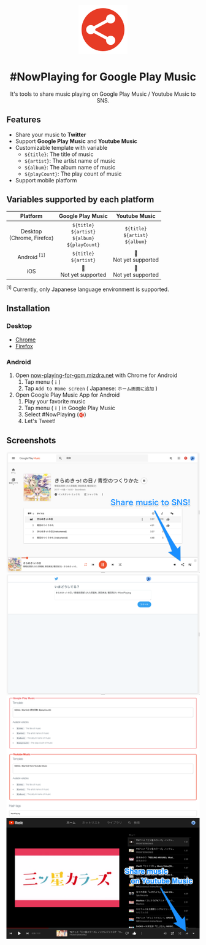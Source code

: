 <style>
.icon {
    width: 1em;
    vertical-align: middle;
}
</style>

<div align="center">

<a href="https://now-playing-for-gpm.mizdra.net" title="#NowPlaying for Google Play Music" target="_blank" rel="noopener">
  <img alt="Logo"src=./src/common/img/logo-128.png?raw=true">
</a>


# #NowPlaying for Google Play Music

It's tools to share music playing on Google Play Music / Youtube Music to SNS.

</div>


## Features
- Share your music to **Twitter**
- Support **Google Play Music** and **Youtube Music**
- Customizable template with variable
  - <code>${title}</code>: The title of music
  - <code>${artist}</code>: The artist name of music
  - <code>${album}</code>: The album name of music
  - <code>${playCount}</code>: The play count of music
- Support mobile platform


## Variables supported by each platform

|            Platform            |                        Google Play Music                        |                Youtube Music                |
| :----------------------------: | :-------------------------------------------------------------: | :-----------------------------------------: |
| Desktop <br> (Chrome, Firefox) | `${title}` <br> `${artist}` <br> `${album}` <br> `${playCount}` | `${title}` <br> `${artist}` <br> `${album}` |
|     Android <sup>[1]</sup>     |                   `${title}` <br> `${artist}`                   |         🚫  <br>  Not yet supported         |
|              iOS               |                   🚫  <br>  Not yet supported                   |         🚫  <br>  Not yet supported         |

<sup>[1]</sup> Currently, only Japanese language environment is supported.


## Installation

### Desktop
- [Chrome](https://chrome.google.com/webstore/detail/nowplaying-for-google-pla/nhpanomgefidcljmcmkbanhoomaglmlk)
- [Firefox](https://addons.mozilla.org/ja/firefox/addon/nowplaying-for-google-pla)

### Android

1. Open [now-playing-for-gpm.mizdra.net](https://now-playing-for-gpm.mizdra.net) with Chrome for Android
   1. Tap menu (<img src="./src/common/img/more_vert.svg" alt="Menu Icon" class="icon" />)
   2. Tap <code>Add to Home screen</code> ( Japanese: <code>ホーム画面に追加</code> )
2. Open Google Play Music App for Android
   1. Play your favorite music
   2. Tap menu (<img src="./src/common/img/more_vert.svg" alt="Menu Icon" class="icon" />) in Google Play Music
   3. Select #NowPlaying (<img src="./src/common/img/logo.svg" alt="#NowPlaying Icon" class="icon" />)
   4. Let's Tweet!


## Screenshots

![Screenshot 1](./src/common/img/screenshot1.png?raw=true 'Screenshot 1')
![Screenshot 2](./src/common/img/screenshot2.png?raw=true 'Screenshot 2')
![Screenshot 3](./src/common/img/screenshot3.png?raw=true 'Screenshot 3')
![Screenshot 4](./src/common/img/screenshot4.png?raw=true 'Screenshot 4')
